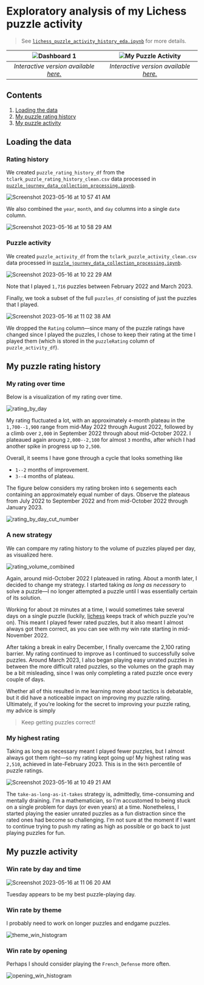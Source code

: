 # Exploratory analysis of my Lichess puzzle activity
>See [`lichess_puzzle_activity_history_eda.ipynb`](https://github.com/clarkti5/lichess-puzzle-journey/blob/main/Exploratory%20Analysis/lichess_puzzle_activity_history_eda.ipynb) for more details.

|![Dashboard 1](https://github.com/clarkti5/lichess-puzzle-journey/assets/50031286/c1dbeebc-ba97-4df5-bcf6-c7defe38a74a)|![My Puzzle Activity](https://github.com/clarkti5/lichess-puzzle-journey/assets/50031286/bc9f9d7f-9c8d-40f2-aa7e-c8e266fab803)|
|:--:|:--:|
|*Interactive version available [here.](https://public.tableau.com/views/MyLichessPuzzleRatingHistory/Sheet1?:language=en-US&:display_count=n&:origin=viz_share_link)* | *Interactive version available [here.](https://public.tableau.com/views/MyLichessPuzzleActivity/MyPuzzleActivity?:language=en-US&:display_count=n&:origin=viz_share_link)*|

## Contents
1. [Loading the data](#data)
2. [My puzzle rating history](#history)
3. [My puzzle activity](#activity)

## Loading the data <a name=data></a>

### Rating history

We created `puzzle_rating_history_df` from the `tclark_puzzle_rating_history_clean.csv` data processed in [`puzzle_journey_data_collection_processing.ipynb`](https://github.com/clarkti5/lichess-puzzle-journey/blob/main/Data%20Collection%20and%20Processing/puzzle_journey_data_collection_processing.ipynb).

![Screenshot 2023-05-16 at 10 57 41 AM](https://github.com/clarkti5/lichess-puzzle-journey/assets/50031286/9ca29ca1-c704-4dbf-ae73-f3fec550539a)

We also combined the `year`, `month`, and `day` columns into a single `date` column.

![Screenshot 2023-05-16 at 10 58 29 AM](https://github.com/clarkti5/lichess-puzzle-journey/assets/50031286/23759e67-c552-4080-ab11-c985df52ec69)

### Puzzle activity

We created `puzzle_activity_df` from the `tclark_puzzle_activity_clean.csv` data processed in [`puzzle_journey_data_collection_processing.ipynb`](https://github.com/clarkti5/lichess-puzzle-journey/blob/main/Data%20Collection%20and%20Processing/puzzle_journey_data_collection_processing.ipynb).

![Screenshot 2023-05-16 at 10 22 29 AM](https://github.com/clarkti5/lichess-puzzle-journey/assets/50031286/fae36ce4-31e3-4dca-a0a3-8a0878d5c555)

Note that I played `1,716` puzzles between February 2022 and March 2023.

Finally, we took a subset of the full `puzzles_df` consisting of just the puzzles that I played.

![Screenshot 2023-05-16 at 11 02 38 AM](https://github.com/clarkti5/lichess-puzzle-journey/assets/50031286/88fcb1f5-2dc0-4702-ad34-59986d30b0da)

We dropped the `Rating` column—since many of the puzzle ratings have changed since I played the puzzles, I chose to keep their rating at the time I played them (which is stored in the `puzzleRating` column of `puzzle_activity_df`).

## My puzzle rating history <a name=history></a>

### My rating over time

Below is a visualization of my rating over time.

![rating_by_day](https://github.com/clarkti5/lichess-puzzle-journey/assets/50031286/31f87b9c-f16b-4f48-9b4a-013b1e7b274d)

My rating fluctuated a lot, with an approximately `4`-month plateau in the `1,700--1,900` range from mid-May 2022 through August 2022, followed by a climb over `2,000` in September 2022 through about mid-October 2022. I plateaued again aroung `2,000--2,100` for almost `3` months, after which I had another spike in progress up to `2,500`.

Overall, it seems I have gone through a cycle that looks something like

- `1--2` months of improvement.
- `3--4` months of plateau.

The figure below considers my rating broken into `6` segements each containing an approximately equal number of days. Observe the plateaus from July 2022 to September 2022 and from mid-October 2022 through January 2023.

![rating_by_day_cut_number](https://github.com/clarkti5/lichess-puzzle-journey/assets/50031286/c0d47e80-18bb-45b6-aff4-e25454885da8)

### A new strategy

We can compare my rating history to the volume of puzzles played per day, as visualized here.

![rating_volume_combined](https://github.com/clarkti5/lichess-puzzle-journey/assets/50031286/daa007e7-c952-4ec2-94d9-6e46cd0d6158)

Again, around mid-October 2022 I plateaued in rating. About a month later, I decided to change my strategy. I started taking *as long as necessary* to solve a puzzle—I no longer attempted a puzzle until I was essentially certain of its solution. 

Working for about `20` minutes at a time, I would sometimes take several days on a single puzzle (luckily, [lichess](https://lichess.org) keeps track of which puzzle you're on). This meant I played fewer rated puzzles, but it also meant I almost always got them correct, as you can see with my win rate starting in mid-November 2022.

After taking a break in ealry December, I finally overcame the 2,100 rating barrier. My rating continued to improve as I continued to successfully solve puzzles. Around March 2023, I also began playing easy unrated puzzles in between the more difficult rated puzzles, so the volumes on the graph may be a bit misleading, since I was only completing a rated puzzle once every couple of days.

Whether all of this resulted in me learning more about tactics is debatable, but it did have a noticeable impact on improving my puzzle rating. Ultimately, if you're looking for the secret to improving your puzzle rating, my advice is simply

>Keep getting puzzles correct!

### My highest rating

Taking as long as necessary meant I played fewer puzzles, but I almost always got them right—so my rating kept going up! My highest rating was `2,510`, achieved in late-February 2023. This is in the `96th` percentile of puzzle ratings.

![Screenshot 2023-05-16 at 10 49 21 AM](https://github.com/clarkti5/lichess-puzzle-journey/assets/50031286/c3f07fcb-0ced-497b-a55c-2d1748a54ec2)

The `take-as-long-as-it-takes` strategy is, admittedly, time-consuming and mentally draining. I'm a mathematician, so I'm accustomed to being stuck on a single problem for days (or even years) at a time. Nonetheless, I started playing the easier unrated puzzles as a fun distraction since the rated ones had become so challenging. I'm not sure at the moment if I want to continue trying to push my rating as high as possible or go back to just playing puzzles for fun.

## My puzzle activity <a name=activity></a>

### Win rate by day and time

![Screenshot 2023-05-16 at 11 06 20 AM](https://github.com/clarkti5/lichess-puzzle-journey/assets/50031286/ba94ad34-a899-416e-a6de-d0759224755d)

Tuesday appears to be my best puzzle-playing day.

### Win rate by theme

I probably need to work on longer puzzles and endgame puzzles.

![theme_win_histogram](https://github.com/clarkti5/lichess-puzzle-journey/assets/50031286/948a0573-2942-48ae-957d-c9c2ccb7a669)

### Win rate by opening

Perhaps I should consider playing the `French_Defense` more often.

![opening_win_histogram](https://github.com/clarkti5/lichess-puzzle-journey/assets/50031286/09bcc33d-af88-40ce-892c-540eeb04ecb3)





